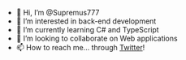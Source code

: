 - 👋 Hi, I’m @Supremus777
- 👀 I’m interested in back-end development
- 🌱 I’m currently learning C# and TypeScript
- 💞️ I’m looking to collaborate on Web applications
- 📫 How to reach me... through <a href=https://twitter.com/Supremus777>Twitter</a>!

<!---
Supremus777/Supremus777 is a ✨ special ✨ repository because its `README.md` (this file) appears on your GitHub profile.
You can click the Preview link to take a look at your changes.
--->
